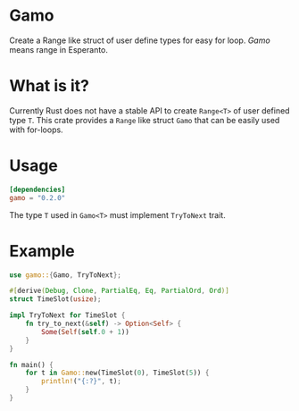 # Gamo

Create a Range like struct of user define types for easy for loop. *Gamo* means range in Esperanto.

# What is it?

Currently Rust does not have a stable API to create `Range<T>` of user defined type `T`. This crate provides a `Range` like struct `Gamo` that can be easily used with for-loops.

# Usage

```toml
[dependencies]
gamo = "0.2.0"
```

The type `T` used in `Gamo<T>` must implement `TryToNext` trait.

# Example

```rust
use gamo::{Gamo, TryToNext};

#[derive(Debug, Clone, PartialEq, Eq, PartialOrd, Ord)]
struct TimeSlot(usize);

impl TryToNext for TimeSlot {
    fn try_to_next(&self) -> Option<Self> {
        Some(Self(self.0 + 1))
    }
}

fn main() {
    for t in Gamo::new(TimeSlot(0), TimeSlot(5)) {
        println!("{:?}", t);
    }
}
```